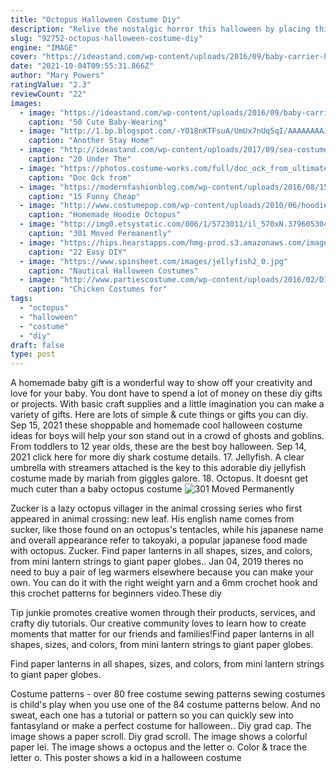 ```yaml
---
title: "Octopus Halloween Costume Diy"
description: "Relive the nostalgic horror this halloween by placing this giant inflatable ursula in your yard. It stands 6 feet tall which is sure to stand out and strike fear into the hearts of trick-or-treaters or passersby. Despite its enormous size, this halloween"
slug: "92752-octopus-halloween-costume-diy"
engine: "IMAGE"
cover: "https://ideastand.com/wp-content/uploads/2016/09/baby-carrier-halloween-costumes/11-baby-carrier-halloween-costume.jpg"
date: "2021-10-04T09:55:31.866Z"
author: "Mary Powers"
ratingValue: "2.3"
reviewCount: "22"
images:
  - image: "https://ideastand.com/wp-content/uploads/2016/09/baby-carrier-halloween-costumes/11-baby-carrier-halloween-costume.jpg"
    caption: "50 Cute Baby-Wearing"
  - image: "http://1.bp.blogspot.com/-YO18nKTFsuA/UmUx7nUq5qI/AAAAAAAAJDs/rnEPKQk8fbI/s1600/img_4140.jpg"
    caption: "Another Stay Home"
  - image: "http://ideastand.com/wp-content/uploads/2017/09/sea-costume-diy/18-under-the-sea-costumes-costume-diy.jpg"
    caption: "20 Under The"
  - image: "https://photos.costume-works.com/full/doc_ock_from_ultimate_spider-man.jpg"
    caption: "Doc Ock from"
  - image: "https://modernfashionblog.com/wp-content/uploads/2016/08/15-Funny-Cheap-Easy-Homemade-Halloween-Costumes-2016-11.jpg"
    caption: "15 Funny Cheap"
  - image: "http://www.costumepop.com/wp-content/uploads/2010/06/hoodie-octpus-costume.jpg"
    caption: "Homemade Hoodie Octopus"
  - image: "http://img0.etsystatic.com/006/1/5723011/il_570xN.379605304_6ugb.jpg"
    caption: "301 Moved Permanently"
  - image: "https://hips.hearstapps.com/hmg-prod.s3.amazonaws.com/images/diy-mermaid-costume-ideas-1530560837.jpg?crop=1.00xw:1.00xh;0,0&resize=1200:*"
    caption: "22 Easy DIY"
  - image: "https://www.spinsheet.com/images/jellyfish2_0.jpg"
    caption: "Nautical Halloween Costumes"
  - image: "http://www.partiescostume.com/wp-content/uploads/2016/02/DIY-Chicken-Costume.jpg"
    caption: "Chicken Costumes for"
tags:
  - "octopus"
  - "halloween"
  - "costume"
  - "diy"
draft: false
type: post
---
```


A homemade baby gift is a wonderful way to show off your creativity and love for your baby. You dont have to spend a lot of money on these diy gifts or projects. With basic craft supplies and a little imagination you can make a variety of gifts. Here are lots of simple & cute things or gifts you can diy. Sep 15, 2021 these shoppable and homemade cool halloween costume ideas for boys will help your son stand out in a crowd of ghosts and goblins. From toddlers to 12 year olds, these are the best boy halloween. Sep 14, 2021 click here for more diy shark costume details. 17. Jellyfish. A clear umbrella with streamers attached is the key to this adorable diy jellyfish costume made by mariah from giggles galore. 18. Octopus. It doesnt get much cuter than a baby octopus costume
![301 Moved Permanently](http://img0.etsystatic.com/006/1/5723011/il_570xN.379605304_6ugb.jpg "301 Moved Permanently")

Zucker is a lazy octopus villager in the animal crossing series who first appeared in animal crossing: new leaf. His english name comes from sucker, like those found on an octopus&#39;s tentacles, while his japanese name and overall appearance refer to takoyaki, a popular japanese food made with octopus. Zucker. Find paper lanterns in all shapes, sizes, and colors, from mini lantern strings to giant paper globes.. Jan 04, 2019 theres no need to buy a pair of leg warmers elsewhere because you can make your own. You can do it with the right weight yarn and a 6mm crochet hook and this crochet patterns for beginners video.These diy
<!--inArticleAds-->

<!--galleryOne-->

Tip junkie promotes creative women through their products, services, and crafty diy tutorials. Our creative community loves to learn how to create moments that matter for our friends and families!Find paper lanterns in all shapes, sizes, and colors, from mini lantern strings to giant paper globes.
<!--inArticleAds-->

<!--galleryTwo-->

Find paper lanterns in all shapes, sizes, and colors, from mini lantern strings to giant paper globes.
<!--galleryThree-->

Costume patterns - over 80 free costume sewing patterns sewing costumes is child's play when you use one of the 84 costume patterns below. And no sweat, each one has a tutorial or pattern so you can quickly sew into fantasyland or make a perfect costume for halloween.. Diy grad cap. The image shows a paper scroll. Diy grad scroll. The image shows a colorful paper lei.  The image shows a octopus and the letter o. Color & trace the letter o. This poster shows a kid in a halloween costume